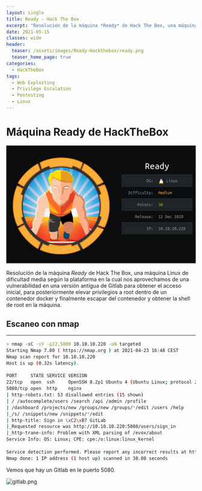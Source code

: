 ```yaml
---
layout: single
title: Ready - Hack The Box
excerpt: "Resolución de la máquina *Ready* de Hack The Box, una máquina Linux de dificultad media según la plataforma en la cual nos aprovechamos de una vulnerabilidad en una versión antigua de Gitlab para obtener el acceso inicial, para posteriormente elevar privilegios a root dentro de un contenedor docker y finalmente escapar del contenedor y obtener la shell de root en la máquina."
date: 2021-05-15
classes: wide
header:
  teaser: /assets/images/Ready-Hackthebox/ready.png
  teaser_home_page: true
categories:
  - HackTheBox
tags:
  - Web Exploiting
  - Privilege Escalation
  - Pentesting
  - Linux
---
```


# Máquina Ready de HackTheBox

![](/assets/images/Ready-Hackthebox/ready.png)

Resolución de la máquina *Ready* de Hack The Box, una máquina Linux de dificultad media según la plataforma en la cual nos aprovechamos de una vulnerabilidad en una versión antigua de Gitlab para obtener el acceso inicial,     para posteriormente elevar privilegios a root dentro de un contenedor docker y finalmente escapar del contenedor y obtener la shell de root en la máquina.

## Escaneo con nmap
---

```bash
> nmap -sC -sV -p22,5080 10.10.10.220 -oN targeted                                                                                                                                                              ─╯
Starting Nmap 7.80 ( https://nmap.org ) at 2021-04-23 16:48 CEST
Nmap scan report for 10.10.10.220
Host is up (0.32s latency).

PORT     STATE SERVICE VERSION
22/tcp   open  ssh     OpenSSH 8.2p1 Ubuntu 4 (Ubuntu Linux; protocol 2.0)
5080/tcp open  http    nginx
| http-robots.txt: 53 disallowed entries (15 shown)
| / /autocomplete/users /search /api /admin /profile
| /dashboard /projects/new /groups/new /groups/*/edit /users /help
|_/s/ /snippets/new /snippets/*/edit
| http-title: Sign in \xC2\xB7 GitLab
|_Requested resource was http://10.10.10.220:5080/users/sign_in
|_http-trane-info: Problem with XML parsing of /evox/about
Service Info: OS: Linux; CPE: cpe:/o:linux:linux_kernel

Service detection performed. Please report any incorrect results at https://nmap.org/submit/ .
Nmap done: 1 IP address (1 host up) scanned in 38.08 seconds
```

Vemos que hay un Gitlab en le puerto 5080.

![gitlab.png](:/c742c9e612b54ed7b94cc4d4b5b28f16)
